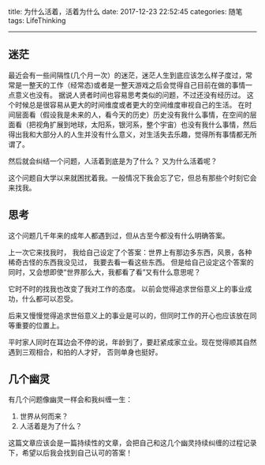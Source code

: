 title: 为什么活着，活着为什么
date: 2017-12-23 22:52:45
categories: 随笔
tags: LifeThinking

---

## 迷茫
最近会有一些间隔性(几个月一次）的迷茫，迷茫人生到底应该怎么样子度过，常常是一整天的工作（经常态)或者是一整天游戏之后会觉得自己目前在做的事情一点意义也没有。 据说人贤者时间也容易思考类似的问题，不过还没有经历过。 这个时候总是很容易从更大的时间维度或者更大的空间维度审视自己的生活。 在时间层面看（假设我是未来的人，看今天的历史）历史没有我什么事情，在空间的层面看（把视角扩展到地球，太阳系，银河系，整个宇宙）也没有我什么事情，然后得出我和大部分人的人生并没有什么意义，对生活失去乐趣，觉得所有事情都无所谓了。


然后就会纠结一个问题，人活着到底是为了什么？ 又为什么活着呢？


这个问题自大学以来就困扰着我。一般情况下我会忘了它，但总有那些个时刻它会来找我。


## 思考

这个问题几千年来的成年人都遇到过，但从古至今都没有什么明确答案。


上一次它来找我时， 我给自己设定了个答案：世界上有那边多东西，风景，各种稀奇古怪的东西我没见过， 我要去看一看这些东西。 但是给自己设定这个答案的同时，又会想即使“世界那么大，我都看了看”又有什么意思呢？

它时不时的找我也改变了我对工作的态度。 以前会觉得追求世俗意义上的事业成功，什么都可以忍受。

后来又慢慢觉得追求世俗意义上的事业是可以的，但同时工作的开心也应该放在同等重要的位置上。

平时家人同时在耳边会不停的说，年龄到了，要赶紧成家立业。现在觉得顺其自然遇到三观相合，和拍的人才好， 否则单身也挺好。



## 几个幽灵

有几个问题像幽灵一样会和我纠缠一生：

1. 世界从何而来？
2. 人活着是为了什么？

这篇文章应该会是一篇持续性的文章，会把自己和这几个幽灵持续纠缠的过程记录下，希望以后我会找到自己认可的答案！






